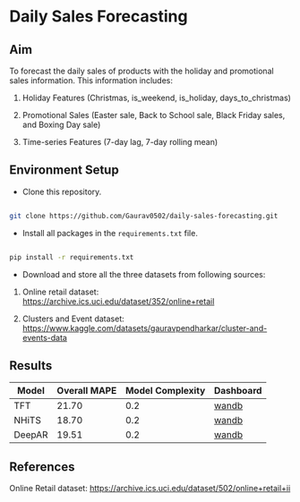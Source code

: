 # Daily Sales Forecasting

## Aim

To forecast the daily sales of products with the holiday and promotional sales information. This information includes:

1. Holiday Features (Christmas, is_weekend, is_holiday, days_to_christmas)

2. Promotional Sales (Easter sale, Back to School sale, Black Friday sales, and Boxing Day sale)

3. Time-series Features (7-day lag, 7-day rolling mean)

## Environment Setup

- Clone this repository.

```bash

git clone https://github.com/Gaurav0502/daily-sales-forecasting.git

```

- Install all packages in the ```requirements.txt``` file.

```bash

pip install -r requirements.txt

```

- Download and store all the three datasets from following sources:

1. Online retail dataset: https://archive.ics.uci.edu/dataset/352/online+retail

2. Clusters and Event dataset: https://www.kaggle.com/datasets/gauravpendharkar/cluster-and-events-data


## Results

| Model    | Overall MAPE     | Model Complexity    | Dashboard     |
|--------------|--------------|--------------|--------------|
| TFT | 21.70 | 0.2 | [wandb](https://wandb.ai/gauravpendharkar/TFT%20Window-based%20Evaluation?nw=nwusermitugaurav15) |
| NHiTS | 18.70 | 0.2 | [wandb](https://wandb.ai/gauravpendharkar/NHiTS%20Window-based%20Evaluation/workspace?nw=nwusermitugaurav15) |
| DeepAR | 19.51 | 0.2 | [wandb](https://wandb.ai/gauravpendharkar/DeepAR%20Window%20based%20evaluation/overview) |

## References

Online Retail dataset: https://archive.ics.uci.edu/dataset/502/online+retail+ii

